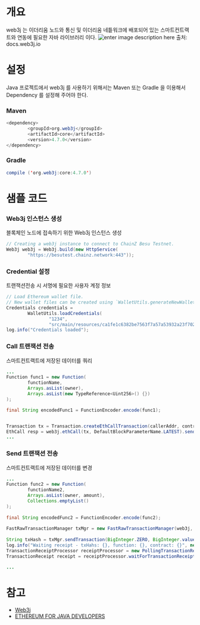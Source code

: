 # 개요

web3j 는 이더리움 노드와 통신 및 이더리움 네틑워크에 배포되어 있는 스마트컨트랙트와 연동에 필요한 자바 라이브러리 이다.
![enter image description here](http://docs.web3j.io/img/web3j_network.png)
출처: docs.web3j.io

# 설정

Java 프로젝트에서 web3j 를 사용하기 위해서는 Maven 또는 Gradle 을 이용해서 Dependency 를 설정해 주어야 한다.

### Maven
``` Java
<dependency>
        <groupId>org.web3j</groupId>
        <artifactId>core</artifactId>
        <version>4.7.0</version>
</dependency>
```
### Gradle
``` Java
compile ('org.web3j:core:4.7.0')
```
# 샘플 코드

### Web3j 인스턴스 생성

블록체인 노드에 접속하기 위한 Web3j 인스턴스 생성
``` Java
// Creating a web3j instance to connect to ChainZ Besu Testnet.
Web3j web3j = Web3j.build(new HttpService(
        "https://besutest.chainz.network:443"));
```
### Credential 설정

트랜잭션전송 시 서명에 필요한 사용자 계정 정보
``` Java
// Load Ethereum wallet file.
// New wallet files can be created using `WalletUtils.generateNewWalletFile()`.
Credentials credentials =
        WalletUtils.loadCredentials(
                "1234",
                "src/main/resources/ca1fe1c6382be7563f7a57a53932a23f702a43a5.json");
log.info("Credentials loaded");
```
### Call 트랜잭션 전송

스마트컨트랙트에 저장된 데이터를 쿼리
``` Java
...
Function func1 = new Function(
        functionName,
        Arrays.asList(owner),
        Arrays.asList(new TypeReference<Uint256>() {})
);

final String encodedFunc1 = FunctionEncoder.encode(func1);


Transaction tx = Transaction.createEthCallTransaction(callerAddr, contractAddr, encodedFunc1);
EthCall resp = web3j.ethCall(tx, DefaultBlockParameterName.LATEST).sendAsync().get();
...
```
### Send 트랜잭션 전송

스마트컨트랙트에 저장된 데이터를 변경
``` Java
...
Function func2 = new Function(  
        functionName2,  
        Arrays.asList(owner, amount),  
        Collections.emptyList()  
);  
  
final String encodedFunc2 = FunctionEncoder.encode(func2);  
  
FastRawTransactionManager txMgr = new FastRawTransactionManager(web3j, credentials);  
  
String txHash = txMgr.sendTransaction(BigInteger.ZERO, BigInteger.valueOf(10_000_000), contractAddr, encodedFunc2, BigInteger.ZERO).getTransactionHash();  
log.info("Waiting receipt - txHahs: {}, function: {}, contract: {}", new Object[]{txHash, functionName2, contractAddr});  
TransactionReceiptProcessor receiptProcessor = new PollingTransactionReceiptProcessor(web3j, 100, 1000);  
TransactionReceipt receipt = receiptProcessor.waitForTransactionReceipt(txHash);  

...
```
# 참고

-   [](http://docs.web3j.io/)[Web3j](http://docs.web3j.io/)﻿﻿
-   [](http://docs.web3j.io/)[ETHEREUM FOR JAVA DEVELOPERS](https://ethereum.org/java/#getting-started-with-smart-contracts-and-solidity)
